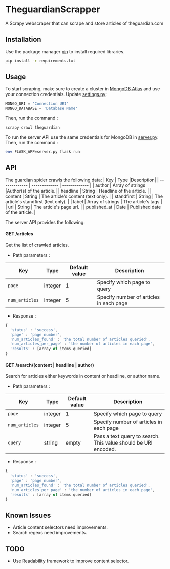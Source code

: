 # TheguardianScrapper
A Scrapy webscraper that can scrape and store articles of theguardian.com 
## Installation
Use the package manager [pip](https://pip.pypa.io/en/stable/) to install required libraries.
```bash
pip install -r requirements.txt
```
## Usage
To start scraping, make sure to create a cluster in [MongoDB Atlas](https://www.mongodb.com/cloud/atlas) and 
use your connection credentials.
Update [settings.py](./TheguardianScrapper/settings.py):
```python
MONGO_URI = 'Connection URI'
MONGO_DATABASE = 'Database Name'
```
Then, run the command :
```bash
scrapy crawl theguardian
```
To run the server API use the same credentials for MongoDB in [server.py](./settings.py).
Then, run the command : 
```bash
env FLASK_APP=server.py flask run
```
## API 
The guardian spider crawls the following data:
| Key  | Type |Description|
| ------------- | ------------- | ------------- |
| author  | Array of strings  |Author(s) of the article.|
| headline  | String | Headline of the article. |
| content  | String | The article's content (text only). |
| standfirst  | String | The article's standfirst (text only). |
| label | Array of strings | The article's tags |
| url  | String | The article's page url. |
| published_at  | Date | Published date of the article. |

The server API provides the following: 
#### GET /articles
Get the list of crawled articles. 
* Path parameters :

| Key  | Type |Default value| Description |
| ------------- | ------------- | ------------- | ------------- |
| `page`   | integer | 1 | Specify which page to query |
| `num_articles`   | integer | 5 | Specify number of articles in each page |

* Response : 

```javascript
{ 
  'status' : 'success',
  'page' : 'page number',
  'num_articles_found' : 'the total number of articles queried',
  'num_articles_per_page' : 'the number of articles in each page',
  'results' : [array of items queried]
}
```
#### GET /search/(content | headline | author)
Search for articles either keywords in content or headline, or author name.
* Path parameters :

| Key  | Type |Default value| Description |
| ------------- | ------------- | ------------- | ------------- |
| `page`   | integer | 1 | Specify which page to query |
| `num_articles`   | integer | 5 | Specify number of articles in each page |
| `query`   | string | empty | Pass a text query to search. This value should be URI encoded. |

* Response : 

```javascript
{ 
  'status' : 'success',
  'page' : 'page number',
  'num_articles_found' : 'the total number of articles queried',
  'num_articles_per_page' : 'the number of articles in each page',
  'results' : [array of items queried]
}
```

## Known Issues

* Article content selectors need improvements.
* Search regexs need improvements.

## TODO 

* Use Readability framework to improve content selector. 
